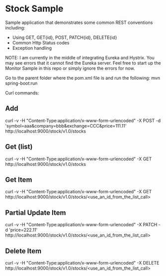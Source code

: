 # Stock Sample
Sample application that demonstrates some common REST conventions including:

* Using GET, GET{id}, POST, PATCH{id}, DELETE{id}
* Common Http Status codes
* Exception handling

NOTE: I am currently in the middle of integrating Eureka and Hystrix. You may see errors that it cannot find the Eureka server. Feel free to start up the Monitor Sample in this repo or simply ignore the errors for now.

Go to the parent folder where the pom.xml file is and run the following:
mvn spring-boot:run

Curl commands:
## Add
curl -v -H "Content-Type:application/x-www-form-urlencoded" -X POST -d 'symbol=aaa&company=bbb&exchange=CCC&price=111.11' http://localhost:9000/stock/v1.0/stocks

## Get (list)
curl -v -H "Content-Type:application/x-www-form-urlencoded" -X GET http://localhost:9000/stock/v1.0/stocks

## Get Item
curl -v -H "Content-Type:application/x-www-form-urlencoded" -X GET http://localhost:9000/stock/v1.0/stocks/<use_an_id_from_the_list_call>

## Partial Update Item
curl -v -H "Content-Type:application/x-www-form-urlencoded" -X PATCH -d 'price=222.11' http://localhost:9000/stock/v1.0/stocks/<use_an_id_from_the_list_call>

## Delete Item
curl -v -H "Content-Type:application/x-www-form-urlencoded" -X DELETE http://localhost:9000/stock/v1.0/stocks/<use_an_id_from_the_list_call>
